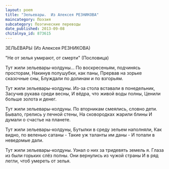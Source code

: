 ```yaml
---
layout: poem
title: "Зельевары.  Из Алексея РЕЗНИКОВА"
maincategory: Поэзия
subcategory: Поэтические переводы
date_published: 2013-09-08
chitalnya_id: 873615
---
```




ЗЕЛЬЕВАРЫ
(Из Алексея РЕЗНИКОВА)

"Не от зелья умирают, от смерти"
(Пословица)

Тут жили зельевары-колдуны...
По воскресеньям, подчинясь просторам,
Накинув полушубки, как паны,
Прервав на зорьке сказочные сны,
Блуждали по долинам и по взгорьям.

Тут жили зельевары-колдуны.
Из-за стола вставали в понедельник,
Засучив рукава среди весны,
И вёдра, что живой воды полны,
Ценили больше золота и денег.

Тут жили зельевары-колдуны.
По вторникам смеялись, словно дети.
Бывало, грелись у печной стены,
На сковородках жарили блины
И думали о счастье на планете.

Тут жили зельевары-колдуны,
Бутылки в среду зельем наполняли,
Как видно, по веленью сатаны -
Такие уж таланты им даны -
И топали в неведомые дали.

Тут жили зельевары-колдуны.
Узнал о них за тридевять земель я.
Глаза из были горьких слёз полны.
Они вернулись из чужой страны
И в ряд легли, чтоб умереть от зелья.






